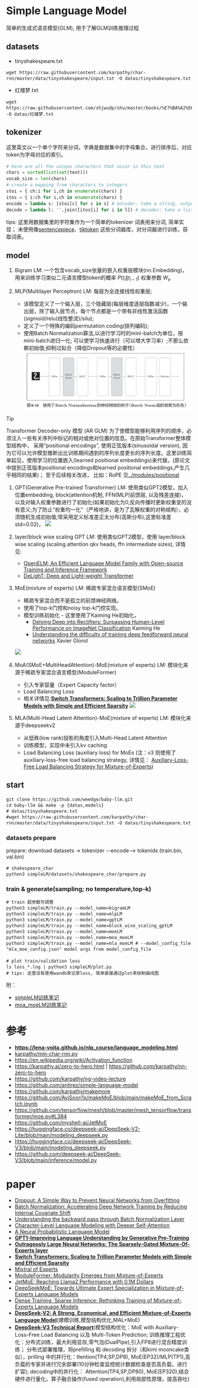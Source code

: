 # Simple Language Model
简单的生成式语言模型(GLM), 用于了解GLM训练推理过程
## datasets
- tinyshakespeare.txt
```shell
wget https://raw.githubusercontent.com/karpathy/char-rnn/master/data/tinyshakespeare/input.txt -O datas/tinyshakespeare.txt
```
- 红楼梦.txt
```shell
wget https://raw.githubusercontent.com/shjwudp/shu/master/books/%E7%BA%A2%E6%A5%BC%E6%A2%A6.txt -O datas/红楼梦.txt
```
## tokenizer
这里英文以一个单个字符来分词，字典是数据集中的字母集合，进行排序后，对应token为字母对应的索引。
```python
# here are all the unique characters that occur in this text
chars = sorted(list(set(text)))
vocab_size = len(chars)
# create a mapping from characters to integers
stoi = { ch:i for i,ch in enumerate(chars) }
itos = { i:ch for i,ch in enumerate(chars) }
encode = lambda s: [stoi[c] for c in s] # encoder: take a string, output a list of integers
decode = lambda l: ''.join([itos[i] for i in l]) # decoder: take a list of integers, output a string
```
tips: 这里用数据集里的字符集作为一个简单的tokenizer 词表用来分词, 简单实现； 未使用像[sentencepiece](https://github.com/google/sentencepiece)、[tiktoken](https://github.com/openai/tiktoken) 这些分词器库，对分词器进行训练，获取词表。

## model

1. Bigram LM: 一个包含vocab_size张量的嵌入权重层模块(nn.Embedding)，用来训练学习类似二元语言模型token的概率 $P(t_i\|t_{i-1})$ 权重参数 $W_e$

2. MLP(Multilayer Perceptron) LM: 每层为全连接线性权重层;  
   - 该模型定义了一个输入层，三个隐藏层(每层维度逐层指数减少)，一个输出层，除了输入层节点，每个节点都是一个带有非线性激活函数(sigmoid/relu(线性整流)/silu); 
   - 定义了一个特殊的编码permutation coding(排列编码);
   - 使用Batch Normalization算法,以进行学习时的mini-batch为单位，按mini-batch进归一化; 可以使学习快速进行（可以增大学习率）;不那么依赖初始值;抑制过拟合（降低Dropout等的必要性）
  ![](https://raw.githubusercontent.com/weedge/mypic/master/llm/llm-knowledge-point-all-u-need/3.jpg)
  

> [!TIP]
> Transformer Decoder-only 模型 (AR GLM)
> 为了使模型能够利用序列的顺序，必须注入一些有关序列中标记的相对或绝对位置的信息。在原始Transformer整体模型结构中， 采用“positional encodings”, 使用正弦版本(sinusoidal version), 因为它可以允许模型推断出比训练期间遇到的序列长度更长的序列长度。这里训练简单起见，使用学习的位置嵌入(learned positional embeddings)来代替。(原论文中提到正弦版本positional encodings和learned positional embeddings,产生几乎相同的结果)； 至于后续相关改进， 比如：RoPE 见[../modules/positional](../modules/positional/)

1. GPT(Generative Pre-trained Transformer) LM: 使用类似GPT2模型，加入位置embedding, block(attention机制, FFN(MLP)前馈层, 以及残差连接)， 以及对输入权重参数进行了初始化(如果初始化为0,反向传播时更新权重变的没有意义;为了防止"权重均一化"（严格地讲，是为了瓦解权重的对称结构），必须随机生成初始值;常采用定义标准差正太分布(高斯分布),这里标准差std=0.02)，
![](https://raw.githubusercontent.com/weedge/baby-llm/main/docs/simple-gpt.drawio.png)

2. layer/block wise scaling GPT LM: 使用类似GPT2模型，使用 layer/block wise scaling (scaling attention qkv heads, ffn intermediate sizes), 详情见:
   - [OpenELM: An Efficient Language Model Family with Open-source Training and Inference Framework](https://arxiv.org/abs/2404.14619)
   - [DeLighT: Deep and Light-weight Transformer](https://arxiv.org/abs/2008.00623)

3. MoE(mixture of experts) LM: 稀疏专家混合语言模型(SMoE) 
   - 稀疏专家混合而不是孤立的前馈神经网络。
   - 使用了top-k门控和noisy top-k门控实现。
   - 模型训练初始化 - 这里使用了Kaiming He初始化，
      - [Delving Deep into Rectifiers: Surpassing Human-Level Performance on ImageNet Classification](https://arxiv.org/pdf/1502.01852.pdf) Kaiming He 
      - [Understanding the difficulty of training deep feedforward neural networks](https://proceedings.mlr.press/v9/glorot10a/glorot10a.pdf) Xavier Glorot
      
   ![](https://raw.githubusercontent.com/weedge/baby-llm/main/docs/simple-moe.drawio.png)

4. MoA(SMoE+MultiHeadAttention)-MoE(mixture of experts) LM: 模块化来源于稀疏专家混合语言模型(ModuleFormer) 
   - 引入专家容量（Expert Capacity factor）
   - Load Balancing Loss
   - 相关详情见:[**Switch Transformers: Scaling to Trillion Parameter Models with Simple and Efficient Sparsity**](https://arxiv.org/abs/2101.03961)
   ![](https://raw.githubusercontent.com/weedge/baby-llm/main/docs/simple-moa-moe.drawio.png)

5. MLA(Multi-Head Latent Attention)-MoE(mixture of experts) LM: 模块化来源于deepseekv2 
   - 从低秩(low rank)投影的角度引入Multi-Head Latent Attention
   - 训练模型，实现中未引入kv caching
   - Load Balancing Loss (auxiliary loss) for MoEs (注：v3 则使用了auxiliary-loss-free load balancing strategy, 详情见： [Auxiliary-Loss-Free Load Balancing Strategy for Mixture-of-Experts](https://arxiv.org/abs/2408.15664))

## start
```shell
git clone https://github.com/weedge/baby-llm.git
cd baby-llm && make -p {datas,models}
# datas/tinyshakespeare.txt
#wget https://raw.githubusercontent.com/karpathy/char-rnn/master/data/tinyshakespeare/input.txt -O datas/tinyshakespeare.txt
```

### datasets prepare
prepare: download datasets -> tokenizer --encode--> tokenids (train.bin, val.bin)
```shell
# shakespeare_char
python3 simpleLM/datasets/shakespeare_char/prepare.py
```

### train & generate(sampling; no temperature,top-k)
```shell
# train 超参数可调整
python3 simpleLM/train.py --model_name=bigramLM
python3 simpleLM/train.py --model_name=mlpLM
python3 simpleLM/train.py --model_name=gptLM
python3 simpleLM/train.py --model_name=block_wise_scaling_gptLM
python3 simpleLM/train.py --model_name=moeLM
python3 simpleLM/train.py --model_name=moa_moeLM
python3 simpleLM/train.py --model_name=mla_moeLM # --model_config_file "mla_moe_config.json" model args from model_config_file 

# plot train/validation loss
ls loss_*.log | python3 simpleLM/plot.py 
# tips: 这里没有使用wandb来记录loss, 简单直接通过plot来绘制曲线图
```
附：
- [simpleLM训练笔记](https://colab.research.google.com/drive/1ArSBhdnET4-o6KpX6qP7VXhYrVTg0lKN?usp=sharing)
- [moa_moeLM训练笔记](https://github.com/weedge/doraemon-nb/blob/main/makeMoA_MoE_from_Scratch_with_Expert_Capacity_Aux_Loss_Balance.ipynb)

# 参考
- **https://lena-voita.github.io/nlp_course/language_modeling.html**
- [karpathy/min-char-rnn.py](https://gist.github.com/karpathy/d4dee566867f8291f086)
- https://en.wikipedia.org/wiki/Activation_function
- https://karpathy.ai/zero-to-hero.html | https://github.com/karpathy/nn-zero-to-hero
- https://github.com/karpathy/ng-video-lecture
- https://github.com/antirez/simple-language-model
- https://github.com/karpathy/makemore
- https://github.com/AviSoori1x/makeMoE/blob/main/makeMoE_from_Scratch.ipynb
- https://github.com/tensorflow/mesh/blob/master/mesh_tensorflow/transformer/moe.py#L384
- https://github.com/myshell-ai/JetMoE
- https://huggingface.co/deepseek-ai/DeepSeek-V2-Lite/blob/main/modeling_deepseek.py
- https://huggingface.co/deepseek-ai/DeepSeek-V3/blob/main/modeling_deepseek.py
- https://github.com/deepseek-ai/DeepSeek-V3/blob/main/inference/model.py

# paper
- [Dropout: A Simple Way to Prevent Neural Networks from Overfitting](https://jmlr.org/papers/volume15/srivastava14a/srivastava14a.pdf)
- [Batch Normalization: Accelerating Deep Network Training by Reducing Internal Covariate Shift](https://arxiv.org/pdf/1502.03167.pdf)
- [Understanding the backward pass through Batch Normalization Layer](https://kratzert.github.io/2016/02/12/understanding-the-gradient-flow-through-the-batch-normalization-layer.html)
- [Character-Level Language Modeling with Deeper Self-Attention](https://arxiv.org/pdf/1808.04444.pdf)
- [A Neural Probabilistic Language Model](https://www.jmlr.org/papers/volume3/bengio03a/bengio03a.pdf)
- [**GPT1-Improving Language Understanding by Generative Pre-Training**](https://s3-us-west-2.amazonaws.com/openai-assets/research-covers/language-unsupervised/language_understanding_paper.pdf)
- [**Outrageosly Large Neural Networks: The Sparsely-Gated Mixture-Of-Experts layer**](https://arxiv.org/pdf/1701.06538.pdf)
- [**Switch Transformers: Scaling to Trillion Parameter Models with Simple and Efficient Sparsity**](https://arxiv.org/abs/2101.03961)
- [Mixtral of Experts](https://arxiv.org/pdf/2401.04088.pdf)
- [ModuleFormer: Modularity Emerges from Mixture-of-Experts](https://arxiv.org/pdf/2306.04640.pdf)
- [JetMoE: Reaching Llama2 Performance with 0.1M Dollars](https://arxiv.org/pdf/2404.07413.pdf)
- [DeepSeekMoE: Towards Ultimate Expert Specialization in Mixture-of-Experts Language Models](https://arxiv.org/pdf/2401.06066)
- [Dense Training, Sparse Inference: Rethinking Training of Mixture-of-Experts Language Models](https://arxiv.org/pdf/2404.05567)
- [**DeepSeek-V2: A Strong, Economical, and Efficient Mixture-of-Experts Language Model**](https://arxiv.org/pdf/2405.04434)(建模训练,模型结构优化,MAL+MoE)
- [**DeepSeek-V3 Technical Report**](https://arxiv.org/pdf/2412.19437)(模型结构优化：MoE with Auxiliary-Loss-Free Load Balancing 以及 Multi-Token Prediction; 训练推理工程优化：分布式训练，最大利用显存,零气泡(DualPipe),引入FP8进行混合精度训练； 分布式部署推理，将prefilling 和 decoding 拆分（和kimi mooncake类似），prilling 中的并行化：ttention(TP4,SP,DP8), MoE(EP32)/MLP(TP1),高负载的专家并进行冗余部署(10分钟检查监控统计数据检查是否高负载，进行扩容); decoding中的并行化： Attention(TP4,SP,DP80), MoE(EP320),结合硬件进行量化，算子融合操作(fused operation),利用局部性原理，提高吞吐)
